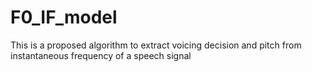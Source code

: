 # F0_IF_model
This is a proposed algorithm to extract voicing decision and pitch from instantaneous frequency of a speech signal
